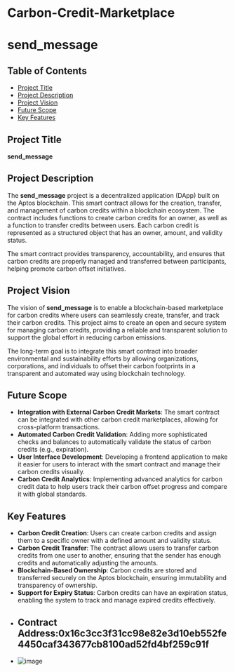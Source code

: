 # Carbon-Credit-Marketplace
# send_message

## Table of Contents
- [Project Title](#project-title)
- [Project Description](#project-description)
- [Project Vision](#project-vision)
- [Future Scope](#future-scope)
- [Key Features](#key-features)

## Project Title
**send_message**

## Project Description
The **send_message** project is a decentralized application (DApp) built on the Aptos blockchain. This smart contract allows for the creation, transfer, and management of carbon credits within a blockchain ecosystem. The contract includes functions to create carbon credits for an owner, as well as a function to transfer credits between users. Each carbon credit is represented as a structured object that has an owner, amount, and validity status.

The smart contract provides transparency, accountability, and ensures that carbon credits are properly managed and transferred between participants, helping promote carbon offset initiatives.

## Project Vision
The vision of **send_message** is to enable a blockchain-based marketplace for carbon credits where users can seamlessly create, transfer, and track their carbon credits. This project aims to create an open and secure system for managing carbon credits, providing a reliable and transparent solution to support the global effort in reducing carbon emissions.

The long-term goal is to integrate this smart contract into broader environmental and sustainability efforts by allowing organizations, corporations, and individuals to offset their carbon footprints in a transparent and automated way using blockchain technology.

## Future Scope
- **Integration with External Carbon Credit Markets**: The smart contract can be integrated with other carbon credit marketplaces, allowing for cross-platform transactions.
- **Automated Carbon Credit Validation**: Adding more sophisticated checks and balances to automatically validate the status of carbon credits (e.g., expiration).
- **User Interface Development**: Developing a frontend application to make it easier for users to interact with the smart contract and manage their carbon credits visually.
- **Carbon Credit Analytics**: Implementing advanced analytics for carbon credit data to help users track their carbon offset progress and compare it with global standards.

## Key Features
- **Carbon Credit Creation**: Users can create carbon credits and assign them to a specific owner with a defined amount and validity status.
- **Carbon Credit Transfer**: The contract allows users to transfer carbon credits from one user to another, ensuring that the sender has enough credits and automatically adjusting the amounts.
- **Blockchain-Based Ownership**: Carbon credits are stored and transferred securely on the Aptos blockchain, ensuring immutability and transparency of ownership.
- **Support for Expiry Status**: Carbon credits can have an expiration status, enabling the system to track and manage expired credits effectively.
- ## Contract Address:0x16c3cc3f31cc98e82e3d10eb552fe4450caf343677cb8100ad52fd4bf259c91f
- ![image](https://github.com/user-attachments/assets/cb84756d-2f42-4260-8db7-8fc957b5b551)

